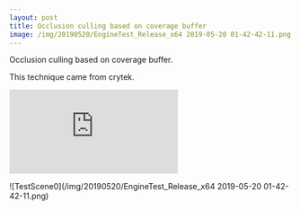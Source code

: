 ```yaml
---
layout: post
title: Occlusion culling based on coverage buffer
image: /img/20190520/EngineTest_Release_x64 2019-05-20 01-42-42-11.png
---
```


Occlusion culling based on coverage buffer.

This technique came from crytek. 

<iframe src='https://view.officeapps.live.com/op/embed.aspx?src=[http://advances.realtimerendering.com/s2011/SousaSchulzKazyan%20-%20CryEngine%203%20Rendering%20Secrets%20((Siggraph%202011%20Advances%20in%20Real-Time%20Rendering%20Course).ppt]' width='px' height='px' frameborder='0'>
</iframe>

![TestScene0](/img/20190520/EngineTest_Release_x64 2019-05-20 01-42-42-11.png)

